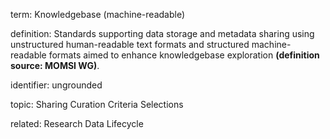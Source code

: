 term: Knowledgebase (machine-readable)

definition: Standards supporting data storage and metadata sharing using unstructured human-readable text formats and structured machine-readable formats aimed to enhance knowledgebase exploration **(definition source: MOMSI WG)**.

identifier: ungrounded

topic: Sharing Curation Criteria Selections

related: Research Data Lifecycle